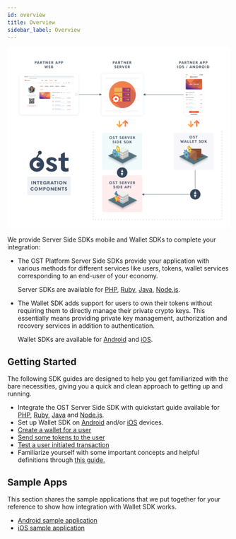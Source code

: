 ```yaml
---
id: overview
title: Overview
sidebar_label: Overview
---
```


![platform-overview](/platform/docs/assets/Platform-Integrations.jpg)



We provide Server Side SDKs mobile and Wallet SDKs to complete your integration:

* The OST Platform Server Side SDKs provide your application with various methods for different services like users, tokens, wallet services corresponding to an end-user of your economy. 

	Server SDKs are available for  [PHP](/platform/docs/sdk/server_sdk_setup/php/), [Ruby](/platform/docs/sdk/server_sdk_setup/ruby/), [Java](/platform/docs/sdk/server_sdk_setup/java/), [Node.js](/platform/docs/sdk/server_sdk_setup/nodejs/).

* The Wallet SDK adds support for users to own their tokens without requiring them to directly manage their private crypto keys. This essentially means providing private key management, authorization and recovery services in addition to authentication.
	
	Wallet SDKs are available for [Android](https://github.com/ostdotcom/ost-client-android-sdk) and [iOS](https://github.com/ostdotcom/ost-client-ios-sdk).

## Getting Started
The following SDK guides are designed to help you get familiarized with the bare necessities, giving you a quick and clean approach to getting up and running.

* Integrate the OST Server Side SDK with quickstart guide available for [PHP](/platform/docs/sdk/getting_started/server_sdk_quickstart_guide/php/), [Ruby](/platform/docs/sdk/server_sdk_setup/ruby/), [Java](/platform/docs/sdk/server_sdk_setup/java/) and [Node.js](/platform/docs/sdk/server_sdk_setup/nodejs/).
* Set up Wallet SDK on [Android](/platform/docs/sdk/getting_started/wallet_sdk_setup/android/) and/or [iOS](/platform/docs/sdk/getting_started/wallet_sdk_setup/iOS/) devices.
* [Create a wallet for a user](/platform/docs/guides/create_wallet/) 
* [Send some tokens to the user](/platform/docs/guides/execute_transaction/#executing-company-to-user-transactions)
* [Test a user initiated transaction](/platform/docs/guides/execute_transaction/#executing-user-intiated-transactions-in-web)
* Familiarize yourself with some important concepts and helpful definitions through [this guide.](/platform/docs/additional_resources/glossary/)


## Sample Apps
This section shares the sample applications that we put together for your reference to show how integration with Wallet SDK works.

* [Android sample application](https://github.com/ostdotcom/ost-wallet-sdk-android/tree/release-2.0/app)
* [iOS sample application](https://github.com/ostdotcom/ios-demo-app/tree/develop)
                     